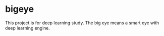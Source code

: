 # bigeye
This project is for deep learning study. The big eye means a smart eye with deep learning engine.

